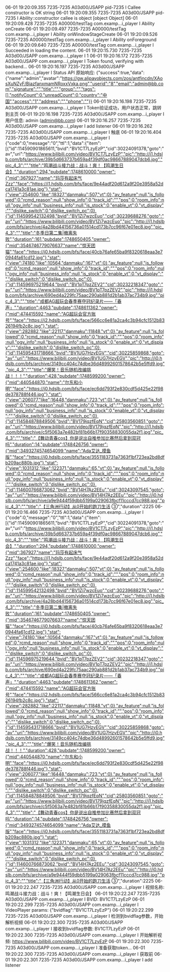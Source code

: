 06-01 19:20:09.355   7235-7235     A03d00/JSAPP                    pid-7235              I     Callee constructor is OK string
06-01 19:20:09.355   7235-7235     A03d00/JSAPP                    pid-7235              I     Ability::constructor callee is object [object Object]
06-01 19:20:09.428   7235-7235     A00000/testTag                  com.examp...i_player  I     Ability onCreate
06-01 19:20:09.497   7235-7235     A00000/testTag                  com.examp...i_player  I     Ability onWindowStageCreate
06-01 19:20:09.526   7235-7235     A00000/testTag                  com.examp...i_player  I     Ability onForeground
06-01 19:20:09.640   7235-7235     A00000/testTag                  com.examp...i_player  I     Succeeded in loading the content.
06-01 19:20:15.730   7235-7235     A03d00/JSAPP                    com.examp...i_player  I     1
06-01 19:20:16.172   7235-7235     A03d00/JSAPP                    com.examp...i_player  I     Token found, verifying with backend...
06-01 19:20:16.197   7235-7235     A03d00/JSAPP                    com.examp...i_player  I     Status API 原始响应: {"success":true,"data":{"name":"admin","avatar":"https://gw.alipayobjects.com/zos/antfincdn/XAosXuNZyF/BiazfanxmamNRoxxVxka.png","userid":"8","email":"admin@bb.com","signature":"","title":"","group":"","tags":[],"notifyCount":0,"unreadCount":0,"country":"中国","access":"1","address":"","phone":""}}
06-01 19:20:16.198   7235-7235     A03d00/JSAPP                    com.examp...i_player  I     Token验证成功，用户状态正常，跳转到主页
06-01 19:20:16.198   7235-7235     A03d00/JSAPP                    com.examp...i_player  I     用户信息: admin (admin@bb.com)
06-01 19:20:16.257   7235-7235     A03d00/JSAPP                    com.examp...i_player  I     add listener
06-01 19:20:16.262   7235-7235     A03d00/JSAPP                    com.examp...i_player  I     触底
06-01 19:20:16.404   7235-7235     A03d00/JSAPP                    com.examp...i_player  I     {"code":0,"message":"0","ttl":1,"data":{"item":[{"id":114590901865611,"bvid":"BV1CT7LzyEzP","cid":30224091378,"goto":"av","uri":"https://www.bilibili.com/video/BV1CT7LzyEzP","pic":"http://i1.hdslb.com/bfs/archive/39b5d663737b659a4f39df0ac98667889047dcb6.jpg","pic_4_3":"","title":"鸣潮战斗接力战：战斗！爽！【鸣潮生日会】","duration":294,"pubdate":1748610000,"owner":{"mid":367927,"name":"玛莎有起床气Zzz","face":"https://i1.hdslb.com/bfs/face/9e44adf20d612a9f20e3958a52dca1741a3c81ae.jpg"},"stat":{"view":254600,"like":18327,"danmaku":507,"vt":0},"av_feature":null,"is_followed":0,"rcmd_reason":null,"show_info":0,"track_id":"","pos":0,"room_info":null,"ogv_info":null,"business_info":null,"is_stock":0,"enable_vt":0,"vt_display":"","dislike_switch":0,"dislike_switch_pc":0},{"id":114599542132498,"bvid":"BV1Zj7wzcEuo","cid":30239688276,"goto":"av","uri":"https://www.bilibili.com/video/BV1Zj7wzcEuo","pic":"http://i1.hdslb.com/bfs/archive/4a28bd44156736a01514cd173b7cc96f67e01ec8.jpg","pic_4_3":"","title":"冬季日第二集|撤离失败","duration":161,"pubdate":1748650405,"owner":{"mid":3546746779076637,"name":"惊天团猫","face":"https://i0.hdslb.com/bfs/face/40cb76afe65ba9f8320618eaa3e70944fa61cd12.jpg"},"stat":{"view":74180,"like":10564,"danmaku":167,"vt":0},"av_feature":null,"is_followed":0,"rcmd_reason":null,"show_info":0,"track_id":"","pos":0,"room_info":null,"ogv_info":null,"business_info":null,"is_stock":0,"enable_vt":0,"vt_display":"","dislike_switch":0,"dislike_switch_pc":0},{"id":114596975219644,"bvid":"BV1pT7pzZEV2","cid":30232218347,"goto":"av","uri":"https://www.bilibili.com/video/BV1pT7pzZEV2","pic":"http://i1.hdslb.com/bfs/archive/690ed4a229fc75aac290ab881d2b1ab37ac734b9.jpg","pic_4_3":"","title":"成都AG超玩会春季赛夺冠纪录片——「春声」","duration":4463,"pubdate":1748611362,"owner":{"mid":474415592,"name":"AG超玩会官方账号","face":"https://i2.hdslb.com/bfs/face/566cc6e81a2ca4c3b94cfc1512b8326194fb2c8c.jpg"},"stat":{"view":282882,"like":22117,"danmaku":11848,"vt":0},"av_feature":null,"is_followed":0,"rcmd_reason":null,"show_info":0,"track_id":"","pos":0,"room_info":null,"ogv_info":null,"business_info":null,"is_stock":0,"enable_vt":0,"vt_display":"","dislike_switch":0,"dislike_switch_pc":0},{"id":114595431718666,"bvid":"BV1UG7HzvEGV","cid":30225859868,"goto":"av","uri":"https://www.bilibili.com/video/BV1UG7HzvEGV","pic":"http://i0.hdslb.com/bfs/archive/3149cc404c74dbe36d48992601578642b5e5ffd9.jpg","pic_4_3":"","title":"爆笑！音乐随机改编挑战！！！","duration":428,"pubdate":1748599200,"owner":{"mid":440544870,"name":"尔东和小明","face":"https://i0.hdslb.com/bfs/face/ec6dd793f2e830cdf5d425e22f98de378788f446.jpg"},"stat":{"view":206077,"like":16448,"danmaku":723,"vt":0},"av_feature":null,"is_followed":0,"rcmd_reason":null,"show_info":0,"track_id":"","pos":0,"room_info":null,"ogv_info":null,"business_info":null,"is_stock":0,"enable_vt":0,"vt_display":"","dislike_switch":0,"dislike_switch_pc":0},{"id":114584878849506,"bvid":"BV179jqzfEqN","cid":25803560851,"goto":"av","uri":"https://www.bilibili.com/video/BV179jqzfEqN","pic":"http://i1.hdslb.com/bfs/archive/c5f5063a7e482bf81b66b17f90358830055da2f1.jpg","pic_4_3":"","title":"【舞动青春cos】你是说出自推参加比赛然后拿到双冠吗","duration":14,"pubdate":1748426756,"owner":{"mid":3493274574654099,"name":"Ada艾达_摸鱼版","face":"https://i0.hdslb.com/bfs/face/3551183731a7363f1bf723ea2bd8dfb209ac880b.jpg"},"stat":{"view":1031312,"like":122371,"danmaku":65,"vt":0},"av_feature":null,"is_followed":0,"rcmd_reason":null,"show_info":0,"track_id":"","pos":0,"room_info":null,"ogv_info":null,"business_info":null,"is_stock":0,"enable_vt":0,"vt_display":"","dislike_switch":0,"dislike_switch_pc":0},{"id":114600766873062,"bvid":"BV14H7Az2EEu","cid":30243097545,"goto":"av","uri":"https://www.bilibili.com/video/BV14H7Az2EEu","pic":"http://i0.hdslb.com/bfs/archive/a9e9444f59dbb5199a029063fbcf11cccd7cc988.jpg","pic_4_3":"","title":"【三角洲行动】从0开始的跑刀生活 ③","duration":2225
06-01 19:20:16.466   7235-7235     A03d00/JSAPP                    com.examp...i_player  I     {"code":0,"message":"0","ttl":1,"data":{"item":[{"id":114590901865611,"bvid":"BV1CT7LzyEzP","cid":30224091378,"goto":"av","uri":"https://www.bilibili.com/video/BV1CT7LzyEzP","pic":"http://i1.hdslb.com/bfs/archive/39b5d663737b659a4f39df0ac98667889047dcb6.jpg","pic_4_3":"","title":"鸣潮战斗接力战：战斗！爽！【鸣潮生日会】","duration":294,"pubdate":1748610000,"owner":{"mid":367927,"name":"玛莎有起床气Zzz","face":"https://i1.hdslb.com/bfs/face/9e44adf20d612a9f20e3958a52dca1741a3c81ae.jpg"},"stat":{"view":254600,"like":18327,"danmaku":507,"vt":0},"av_feature":null,"is_followed":0,"rcmd_reason":null,"show_info":0,"track_id":"","pos":0,"room_info":null,"ogv_info":null,"business_info":null,"is_stock":0,"enable_vt":0,"vt_display":"","dislike_switch":0,"dislike_switch_pc":0},{"id":114599542132498,"bvid":"BV1Zj7wzcEuo","cid":30239688276,"goto":"av","uri":"https://www.bilibili.com/video/BV1Zj7wzcEuo","pic":"http://i1.hdslb.com/bfs/archive/4a28bd44156736a01514cd173b7cc96f67e01ec8.jpg","pic_4_3":"","title":"冬季日第二集|撤离失败","duration":161,"pubdate":1748650405,"owner":{"mid":3546746779076637,"name":"惊天团猫","face":"https://i0.hdslb.com/bfs/face/40cb76afe65ba9f8320618eaa3e70944fa61cd12.jpg"},"stat":{"view":74180,"like":10564,"danmaku":167,"vt":0},"av_feature":null,"is_followed":0,"rcmd_reason":null,"show_info":0,"track_id":"","pos":0,"room_info":null,"ogv_info":null,"business_info":null,"is_stock":0,"enable_vt":0,"vt_display":"","dislike_switch":0,"dislike_switch_pc":0},{"id":114596975219644,"bvid":"BV1pT7pzZEV2","cid":30232218347,"goto":"av","uri":"https://www.bilibili.com/video/BV1pT7pzZEV2","pic":"http://i1.hdslb.com/bfs/archive/690ed4a229fc75aac290ab881d2b1ab37ac734b9.jpg","pic_4_3":"","title":"成都AG超玩会春季赛夺冠纪录片——「春声」","duration":4463,"pubdate":1748611362,"owner":{"mid":474415592,"name":"AG超玩会官方账号","face":"https://i2.hdslb.com/bfs/face/566cc6e81a2ca4c3b94cfc1512b8326194fb2c8c.jpg"},"stat":{"view":282882,"like":22117,"danmaku":11848,"vt":0},"av_feature":null,"is_followed":0,"rcmd_reason":null,"show_info":0,"track_id":"","pos":0,"room_info":null,"ogv_info":null,"business_info":null,"is_stock":0,"enable_vt":0,"vt_display":"","dislike_switch":0,"dislike_switch_pc":0},{"id":114595431718666,"bvid":"BV1UG7HzvEGV","cid":30225859868,"goto":"av","uri":"https://www.bilibili.com/video/BV1UG7HzvEGV","pic":"http://i0.hdslb.com/bfs/archive/3149cc404c74dbe36d48992601578642b5e5ffd9.jpg","pic_4_3":"","title":"爆笑！音乐随机改编挑战！！！","duration":428,"pubdate":1748599200,"owner":{"mid":440544870,"name":"尔东和小明","face":"https://i0.hdslb.com/bfs/face/ec6dd793f2e830cdf5d425e22f98de378788f446.jpg"},"stat":{"view":206077,"like":16448,"danmaku":723,"vt":0},"av_feature":null,"is_followed":0,"rcmd_reason":null,"show_info":0,"track_id":"","pos":0,"room_info":null,"ogv_info":null,"business_info":null,"is_stock":0,"enable_vt":0,"vt_display":"","dislike_switch":0,"dislike_switch_pc":0},{"id":114584878849506,"bvid":"BV179jqzfEqN","cid":25803560851,"goto":"av","uri":"https://www.bilibili.com/video/BV179jqzfEqN","pic":"http://i1.hdslb.com/bfs/archive/c5f5063a7e482bf81b66b17f90358830055da2f1.jpg","pic_4_3":"","title":"【舞动青春cos】你是说出自推参加比赛然后拿到双冠吗","duration":14,"pubdate":1748426756,"owner":{"mid":3493274574654099,"name":"Ada艾达_摸鱼版","face":"https://i0.hdslb.com/bfs/face/3551183731a7363f1bf723ea2bd8dfb209ac880b.jpg"},"stat":{"view":1031312,"like":122371,"danmaku":65,"vt":0},"av_feature":null,"is_followed":0,"rcmd_reason":null,"show_info":0,"track_id":"","pos":0,"room_info":null,"ogv_info":null,"business_info":null,"is_stock":0,"enable_vt":0,"vt_display":"","dislike_switch":0,"dislike_switch_pc":0},{"id":114600766873062,"bvid":"BV14H7Az2EEu","cid":30243097545,"goto":"av","uri":"https://www.bilibili.com/video/BV14H7Az2EEu","pic":"http://i0.hdslb.com/bfs/archive/a9e9444f59dbb5199a029063fbcf11cccd7cc988.jpg","pic_4_3":"","title":"【三角洲行动】从0开始的跑刀生活 ③","duration":2225
06-01 19:20:22.247   7235-7235     A03d00/JSAPP                    com.examp...i_player  I     视频名称: 鸣潮战斗接力战：战斗！爽！【鸣潮生日会】
06-01 19:20:22.247   7235-7235     A03d00/JSAPP                    com.examp...i_player  I     BVID: BV1CT7LzyEzP
06-01 19:20:22.299   7235-7235     A03d00/JSAPP                    com.examp...i_player  I     VideoPlayer params: {"bvidflag":"BV1CT7LzyEzP"}
06-01 19:20:22.299   7235-7235     A03d00/JSAPP                    com.examp...i_player  I     检测到bvidflag参数，开始解析视频
06-01 19:20:22.300   7235-7235     A03d00/JSAPP                    com.examp...i_player  I     接收到bvidflag参数: BV1CT7LzyEzP
06-01 19:20:22.300   7235-7235     A03d00/JSAPP                    com.examp...i_player  I     开始解析视频: https://www.bilibili.com/video/BV1CT7LzyEzP
06-01 19:20:22.300   7235-7235     A03d00/JSAPP                    com.examp...i_player  I     准备获取token...
06-01 19:20:22.300   7235-7235     A03d00/JSAPP                    com.examp...i_player  I     获取前
06-01 19:20:22.301   7235-7235     A03d00/JSAPP                    com.examp...i_player  I     add listener
